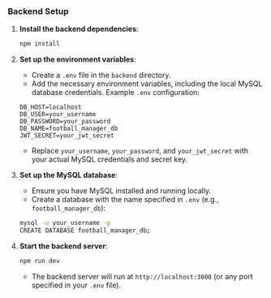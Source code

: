 ### Backend Setup

1. **Install the backend dependencies**:
    ```bash
    npm install
    ```

2. **Set up the environment variables**:
    - Create a `.env` file in the `backend` directory.
    - Add the necessary environment variables, including the local MySQL database credentials. Example `.env` configuration:

    ```env
    DB_HOST=localhost
    DB_USER=your_username
    DB_PASSWORD=your_password
    DB_NAME=football_manager_db
    JWT_SECRET=your_jwt_secret
    ```

    - Replace `your_username`, `your_password`, and `your_jwt_secret` with your actual MySQL credentials and secret key.

3. **Set up the MySQL database**:
    - Ensure you have MySQL installed and running locally.
    - Create a database with the name specified in `.env` (e.g., `football_manager_db`):
    ```bash
    mysql -u your_username -p
    CREATE DATABASE football_manager_db;
    ```

4. **Start the backend server**:
    ```bash
    npm run dev
    ```

    - The backend server will run at `http://localhost:3000` (or any port specified in your `.env` file).
